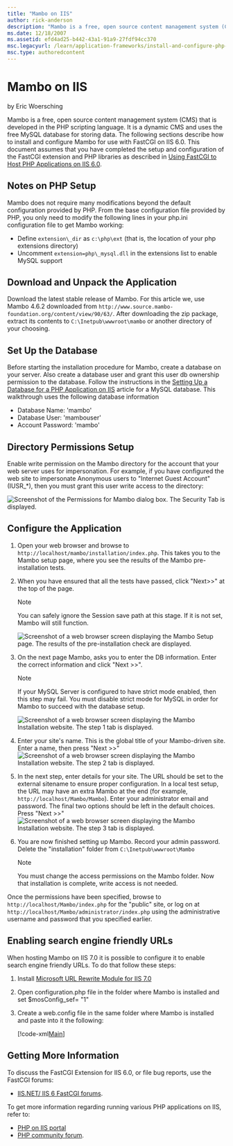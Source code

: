 ```yaml
---
title: "Mambo on IIS"
author: rick-anderson
description: "Mambo is a free, open source content management system (CMS) that is developed in the PHP scripting language. It is a dynamic CMS and uses the free MySQL dat..."
ms.date: 12/18/2007
ms.assetid: efd4ad25-b442-43a1-91a9-27fdf94cc370
msc.legacyurl: /learn/application-frameworks/install-and-configure-php-applications-on-iis/mambo-on-iis
msc.type: authoredcontent
---
```

# Mambo on IIS

by Eric Woersching

Mambo is a free, open source content management system (CMS) that is developed in the PHP scripting language. It is a dynamic CMS and uses the free MySQL database for storing data. The following sections describe how to install and configure Mambo for use with FastCGI on IIS 6.0. This document assumes that you have completed the setup and configuration of the FastCGI extension and PHP libraries as described in [Using FastCGI to Host PHP Applications on IIS 6.0](using-fastcgi-to-host-php-applications-on-iis-60.md).

## Notes on PHP Setup

Mambo does not require many modifications beyond the default configuration provided by PHP. From the base configuration file provided by PHP, you only need to modify the following lines in your php.ini configuration file to get Mambo working:

- Define `extension\_dir` as `c:\php\ext` (that is, the location of your php extensions directory)
- Uncomment `extension=php\_mysql.dll` in the extensions list to enable MySQL support

## Download and Unpack the Application

Download the latest stable release of Mambo. For this article we, use Mambo 4.6.2 downloaded from `http://www.source.mambo-foundation.org/content/view/90/63/`. After downloading the zip package, extract its contents to `C:\Inetpub\wwwroot\mambo` or another directory of your choosing.

## Set Up the Database

Before starting the installation procedure for Mambo, create a database on your server. Also create a database user and grant this user db ownership permission to the database. Follow the instructions in the [Setting Up a Database for a PHP Application on IIS](../install-and-configure-php-on-iis/setting-up-a-database-for-a-php-application-on-iis.md) article for a MySQL database. This walkthrough uses the following database information

- Database Name: 'mambo'
- Database User: 'mambouser'
- Account Password: 'mambo'

## Directory Permissions Setup

Enable write permission on the Mambo directory for the account that your web server uses for impersonation. For example, if you have configured the web site to impersonate Anonymous users to "Internet Guest Account" (IUSR\_\*), then you must grant this user write access to the directory:

![Screenshot of the Permissions for Mambo dialog box. The Security Tab is displayed.](mambo-on-iis/_static/image1.png)

## Configure the Application

1. Open your web browser and browse to `http://localhost/mambo/installation/index.php`. This takes you to the Mambo setup page, where you see the results of the Mambo pre-installation tests.
2. When you have ensured that all the tests have passed, click "Next&gt;&gt;" at the top of the page.  

    > [!NOTE]
    > You can safely ignore the Session save path at this stage. If it is not set, Mambo will still function.  

    ![Screenshot of a web browser screen displaying the Mambo Setup page. The results of the pre-installation check are displayed. ](mambo-on-iis/_static/image3.png)
3. On the next page Mambo, asks you to enter the DB information. Enter the correct information and click "Next &gt;&gt;".  

    > [!NOTE]
    > If your MySQL Server is configured to have strict mode enabled, then this step may fail. You must disable strict mode for MySQL in order for Mambo to succeed with the database setup.

    ![Screenshot of a web browser screen displaying the Mambo Installation website. The step 1 tab is displayed.](mambo-on-iis/_static/image5.png)
4. Enter your site's name. This is the global title of your Mambo-driven site. Enter a name, then press "Next &gt;&gt;"  
    ![Screenshot of a web browser screen displaying the Mambo Installation website. The step 2 tab is displayed.](mambo-on-iis/_static/image7.png)
5. In the next step, enter details for your site. The URL should be set to the external sitename to ensure proper configuration. In a local test setup, the URL may have an extra Mambo at the end (for example, `http://localhost/Mambo/Mambo`). Enter your administrator email and password. The final two options should be left in the default choices. Press "Next &gt;&gt;"  
    ![Screenshot of a web browser screen displaying the Mambo Installation website. The step 3 tab is displayed.](mambo-on-iis/_static/image9.png)
6. You are now finished setting up Mambo. Record your admin password. Delete the "installation" folder from `C:\Inetpub\wwwroot\Mambo`  

    > [!NOTE]
    > You must change the access permissions on the Mambo folder. Now that installation is complete, write access is not needed.

Once the permissions have been specified, browse to `http://localhost/Mambo/index.php` for the "public" site, or log on at `http://localhost/Mambo/administrator/index.php` using the administrative username and password that you specified earlier.

## Enabling search engine friendly URLs

When hosting Mambo on IIS 7.0 it is possible to configure it to enable search engine friendly URLs. To do that follow these steps:

1. Install [Microsoft URL Rewrite Module for IIS 7.0](https://www.iis.net/downloads/microsoft/url-rewrite "URL rewrite module")
2. Open configuration.php file in the folder where Mambo is installed and set $mosConfig\_sef= "1"
3. Create a web.config file in the same folder where Mambo is installed and paste into it the following:  

    [!code-xml[Main](mambo-on-iis/samples/sample1.xml)]

## Getting More Information

To discuss the FastCGI Extension for IIS 6.0, or file bug reports, use the FastCGI forums:

- [IIS.NET/ IIS 6 FastCGI forums](https://forums.iis.net/1103.aspx).

To get more information regarding running various PHP applications on IIS, refer to:

- [PHP on IIS portal](https://php.iis.net/)
- [PHP community forum](https://forums.iis.net/1102.aspx).
